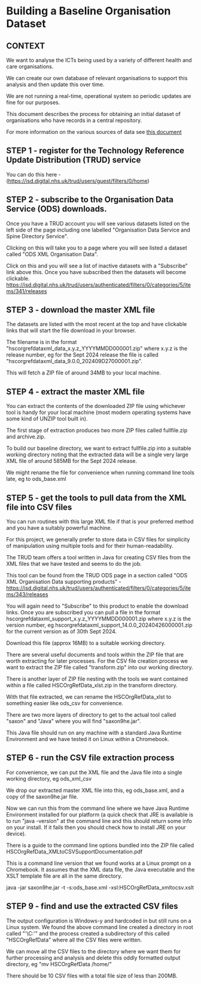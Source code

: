 # Building a Baseline Organisation Dataset

## CONTEXT

We want to analyse the ICTs being used by a variety of different health and care organisations.

We can create our own database of relevant organisations to support this analysis and then update this over time.

We are not running a real-time, operational system so periodic updates are fine for our purposes.

This document describes the process for obtaining an initial dataset of organisations who have records in a central repository.

For more information on the various sources of data see [this document](ods.md)

## STEP 1 - register for the Technology Reference Update Distribution (TRUD) service

You can do this here - (https://isd.digital.nhs.uk/trud/users/guest/filters/0/home)

## STEP 2 - subscribe to the Organisation Data Service (ODS) downloads.

Once you have a TRUD account you will see various datasets listed on the left side of the page including one labelled "Organisation Data Service and Spine Directory Service".

Clicking on this will take you to a page where you will see listed a dataset called "ODS XML Organisation Data".

Click on this and you will see a list of inactive datasets with a "Subscribe" link above this.  Once you have subscribed then the datasets will become clickable. https://isd.digital.nhs.uk/trud/users/authenticated/filters/0/categories/5/items/341/releases

## STEP 3 - download the master XML file

The datasets are listed with the most recent at the top and have clickable links that will start the file download in your browser.  

The filename is in the format "hscorgrefdataxml_data_x.y.z_YYYYMMDD000001.zip" where x.y.z is the release number, eg for the Sept 2024 release the file is called "hscorgrefdataxml_data_9.0.0_202409D27000001.zip".

This will fetch a ZIP file of around 34MB to your local machine.

## STEP 4 - extract the master XML file

You can extract the contents of the downloaded ZIP file using whichever tool is handy for your local machine (most modern operating systems have some kind of UNZIP tool built in).

The first stage of extraction produces two more ZIP files called fullfile.zip and archive.zip. 

To build our baseline directory, we want to extract fullfile.zip into a suitable working directory noting that the extracted data will be a single very large XML file of around 585MB for the Sept 2024 release.

We might rename the file for convenience when running command line tools late, eg to ods_base.xml

## STEP 5 - get the tools to pull data from the XML file into CSV files

You can run routines with this large XML file if that is your preferred method and you have a suitably powerful machine.

For this project, we generally prefer to store data in CSV files for simplicity of manipulation using multiple tools and for their human-readability.

The TRUD team offers a tool written in Java for creating CSV files from the XML files that we have tested and seems to do the job.

This tool can be found from the TRUD ODS page in a section called "ODS XML Organisation Data supporting products" - https://isd.digital.nhs.uk/trud/users/authenticated/filters/0/categories/5/items/343/releases

You will again need to "Subscribe" to this product to enable the download links. Once you are subscribed you can pull a file in the format hscorgrefdataxml_support_x.y.z_YYYYMMDD000001.zip where x.y.z is the version number, eg hscorgrefdataxml_support_14.0.0_20240426000001.zip for the current version as of 30th Sept 2024.

Download this file (approx 16MB) to a suitable working directory.

There are several useful documents and tools within the ZIP file that are worth extracting for later processes.  For the CSV file creation process we want to extract the ZIP file called "transform.zip" into our working directory.

There is another layer of ZIP file nesting with the tools we want contained within a file called HSCOrgRefData_xlst.zip in the transform directory.

With that file extracted, we can rename the HSCOrgRefData_xlst to something easier like ods_csv for convenience.

There are two more layers of directory to get to the actual tool called "saxon" and "Java" where you will find "saxon9he.jar".

This Java file should run on any machine with a standard Java Runtime Environment and we have tested it on Linux within a Chromebook.

## STEP 6 - run the CSV file extraction process

For convenience, we can put the XML file and the Java file into a single working directory, eg ods_xml_csv

We drop our extracted master XML file into this, eg ods_base.xml, and a copy of the saxon9he.jar file.

Now we can run this from the command line where we have Java Runtime Environment installed for our platform (a quick check that JRE is available is to run "java -version" at the command line and this should return some info on your install.  If it fails then you should check how to install JRE on your device).

There is a guide to the command line options bundled into the ZIP file called HSCOrgRefData_XMLtoCSVSupportDocumentation.pdf

This is a command line version that we found works at a Linux prompt on a Chromebook. It assumes that the XML data file, the Java executable and the XSLT template file are all in the same directory.

java -jar saxon9he.jar -t -s:ods_base.xml -xsl:HSCOrgRefData_xmltocsv.xslt

## STEP 9 - find and use the extracted CSV files

The output configuration is Windows-y and hardcoded in but still runs on a Linux system. We found the above command line created a directory in root called "'\\C:'" and the process created a subdirectory of this called "HSCOrgRefData" where all the CSV files were written.

We can move all the CSV files to the directory where we want them for further processing and analysis and delete this oddly formatted output directory, eg "mv HSCOrgRefData /home/<USER>"

There should be 10 CSV files with a total file size of less than 200MB.











